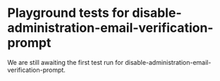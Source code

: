 # Playground tests for disable-administration-email-verification-prompt
We are still awaiting the first test run for disable-administration-email-verification-prompt.
